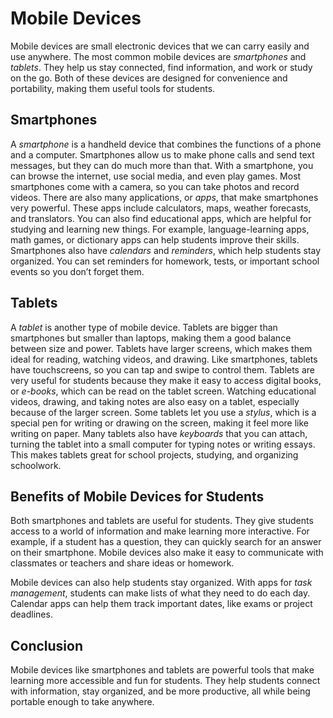 # Mobile Devices

Mobile devices are small electronic devices that we can carry easily and use anywhere. The most common mobile devices are *smartphones* and *tablets*. They help us stay connected, find information, and work or study on the go. Both of these devices are designed for convenience and portability, making them useful tools for students.

## Smartphones

A *smartphone* is a handheld device that combines the functions of a phone and a computer. Smartphones allow us to make phone calls and send text messages, but they can do much more than that. With a smartphone, you can browse the internet, use social media, and even play games. Most smartphones come with a camera, so you can take photos and record videos. There are also many applications, or *apps*, that make smartphones very powerful. These apps include calculators, maps, weather forecasts, and translators. You can also find educational apps, which are helpful for studying and learning new things. For example, language-learning apps, math games, or dictionary apps can help students improve their skills. Smartphones also have *calendars* and *reminders*, which help students stay organized. You can set reminders for homework, tests, or important school events so you don’t forget them.

## Tablets

A *tablet* is another type of mobile device. Tablets are bigger than smartphones but smaller than laptops, making them a good balance between size and power. Tablets have larger screens, which makes them ideal for reading, watching videos, and drawing. Like smartphones, tablets have touchscreens, so you can tap and swipe to control them. Tablets are very useful for students because they make it easy to access digital books, or *e-books*, which can be read on the tablet screen. Watching educational videos, drawing, and taking notes are also easy on a tablet, especially because of the larger screen. Some tablets let you use a *stylus*, which is a special pen for writing or drawing on the screen, making it feel more like writing on paper. Many tablets also have *keyboards* that you can attach, turning the tablet into a small computer for typing notes or writing essays. This makes tablets great for school projects, studying, and organizing schoolwork.

## Benefits of Mobile Devices for Students

Both smartphones and tablets are useful for students. They give students access to a world of information and make learning more interactive. For example, if a student has a question, they can quickly search for an answer on their smartphone. Mobile devices also make it easy to communicate with classmates or teachers and share ideas or homework. 

Mobile devices can also help students stay organized. With apps for *task management*, students can make lists of what they need to do each day. Calendar apps can help them track important dates, like exams or project deadlines.

## Conclusion

Mobile devices like smartphones and tablets are powerful tools that make learning more accessible and fun for students. They help students connect with information, stay organized, and be more productive, all while being portable enough to take anywhere.
